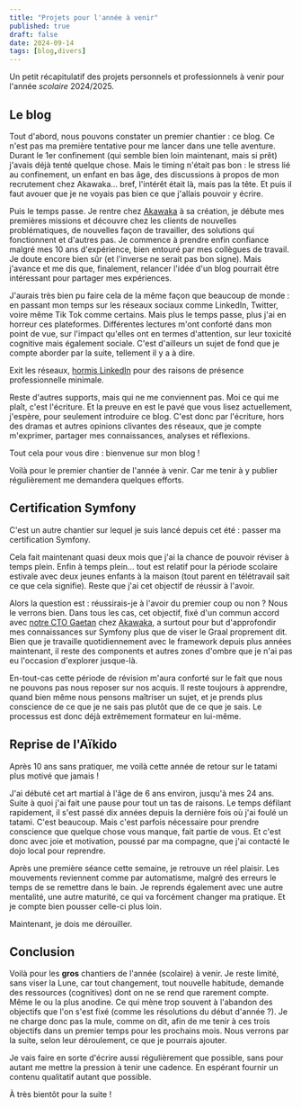 ```yaml
---
title: "Projets pour l'année à venir"
published: true
draft: false
date: 2024-09-14
tags: [blog,divers]
---
```


Un petit récapitulatif des projets personnels et professionnels à venir pour l'année _scolaire_ 2024/2025.

<!-- excerpt -->

## Le blog

Tout d'abord, nous pouvons constater un premier chantier : ce blog.
Ce n'est pas ma première tentative pour me lancer dans une telle aventure. Durant le 1er confinement (qui semble bien loin maintenant, mais si prêt) j'avais déjà tenté quelque chose. Mais le timing n'était pas bon : le stress lié au confinement, un enfant en bas âge, des discussions à propos de mon recrutement chez Akawaka… bref, l'intérêt était là, mais pas la tête. Et puis il faut avouer que je ne voyais pas bien ce que j'allais pouvoir y écrire.

Puis le temps passe. Je rentre chez [Akawaka](https://www.linkedin.com/company/akawaka/) à sa création, je débute mes premières missions et découvre chez les clients de nouvelles problématiques, de nouvelles façon de travailler, des solutions qui fonctionnent et d'autres pas. Je commence à prendre enfin confiance malgré mes 10 ans d'expérience, bien entouré par mes collègues de travail. Je doute encore bien sûr (et l'inverse ne serait pas bon signe). Mais j'avance et me dis que, finalement, relancer l'idée d'un blog pourrait être intéressant pour partager mes expériences.

J'aurais très bien pu faire cela de la même façon que beaucoup de monde : en passant mon temps sur les réseaux sociaux comme LinkedIn, Twitter, voire même Tik Tok comme certains. Mais plus le temps passe, plus j'ai en horreur ces plateformes. Différentes lectures m'ont conforté dans mon point de vue, sur l'impact qu'elles ont en termes d'attention, sur leur toxicité cognitive mais également sociale. C'est d'ailleurs un sujet de fond que je compte aborder par la suite, tellement il y a à dire.

Exit les réseaux, [hormis LinkedIn](https://www.linkedin.com/in/fmatsos/) pour des raisons de présence professionnelle minimale.

Reste d'autres supports, mais qui ne me conviennent pas. Moi ce qui me plaît, c'est l'écriture. Et la preuve en est le pavé que vous lisez actuellement, j'espère, pour seulement introduire ce blog.
C'est donc par l'écriture, hors des dramas et autres opinions clivantes des réseaux, que je compte m'exprimer, partager mes connaissances, analyses et réflexions.

Tout cela pour vous dire : bienvenue sur mon blog !

Voilà pour le premier chantier de l'année à venir. Car me tenir à y publier régulièrement me demandera quelques efforts.

## Certification Symfony

C'est un autre chantier sur lequel je suis lancé depuis cet été : passer ma certification Symfony.

Cela fait maintenant quasi deux mois que j'ai la chance de pouvoir réviser à temps plein. Enfin à temps plein… tout est relatif pour la période scolaire estivale avec deux jeunes enfants à la maison (tout parent en télétravail sait ce que cela signifie). Reste que j'ai cet objectif de réussir à l'avoir.

Alors la question est : réussirais-je à l'avoir du premier coup ou non ? Nous le verrons bien.
Dans tous les cas, cet objectif, fixé d'un commun accord avec [notre CTO Gaetan](https://www.linkedin.com/in/gaetan-buellet-1a891b5a/) chez [Akawaka](https://www.akawaka.fr/), a surtout pour but d'approfondir mes connaissances sur Symfony plus que de viser le Graal proprement dit. Bien que je travaille quotidiennement avec le framework depuis plus années maintenant, il reste des components et autres zones d'ombre que je n'ai pas eu l'occasion d'explorer jusque-là.

En-tout-cas cette période de révision m'aura conforté sur le fait que nous ne pouvons pas nous reposer sur nos acquis. Il reste toujours à apprendre, quand bien même nous pensons maîtriser un sujet, et je prends plus conscience de ce que je ne sais pas plutôt que de ce que je sais. Le processus est donc déjà extrêmement formateur en lui-même.

## Reprise de l'Aïkido

Après 10 ans sans pratiquer, me voilà cette année de retour sur le tatami plus motivé que jamais !

J'ai débuté cet art martial à l'âge de 6 ans environ, jusqu'à mes 24 ans. Suite à quoi j'ai fait une pause pour tout un tas de raisons. Le temps défilant rapidement, il s'est passé dix années depuis la dernière fois où j'ai foulé un tatami. C'est beaucoup. Mais c'est parfois nécessaire pour prendre conscience que quelque chose vous manque, fait partie de vous. Et c'est donc avec joie et motivation, poussé par ma compagne, que j'ai contacté le dojo local pour reprendre.

Après une première séance cette semaine, je retrouve un réel plaisir. Les mouvements reviennent comme par automatisme, malgré des erreurs le temps de se remettre dans le bain. Je reprends également avec une autre mentalité, une autre maturité, ce qui va forcément changer ma pratique. Et je compte bien pousser celle-ci plus loin.

Maintenant, je dois me dérouiller.

## Conclusion

Voilà pour les **gros** chantiers de l'année (scolaire) à venir. Je reste limité, sans viser la Lune, car tout changement, tout nouvelle habitude, demande des ressources (cognitives) dont on ne se rend que rarement compte. Même le ou la plus anodine. Ce qui mène trop souvent à l'abandon des objectifs que l'on s'est fixé (comme les résolutions du début d'année ?). Je ne charge donc pas la mule, comme on dit, afin de me tenir à ces trois objectifs dans un premier temps pour les prochains mois. Nous verrons par la suite, selon leur déroulement, ce que je pourrais ajouter.

Je vais faire en sorte d'écrire aussi régulièrement que possible, sans pour autant me mettre la pression à tenir une cadence. En espérant fournir un contenu qualitatif autant que possible.

À très bientôt pour la suite !





